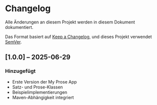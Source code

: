 # Changelog

Alle Änderungen an diesem Projekt werden in diesem Dokument dokumentiert.

Das Format basiert auf [Keep a Changelog](https://keepachangelog.com/en/1.0.0/),
und dieses Projekt verwendet [SemVer](https://semver.org/).

## [1.0.0] – 2025-06-29
### Hinzugefügt
- Erste Version der My Prose App
- Satz- und Prose-Klassen
- Beispielimplementierungen
- Maven-Abhängigkeit integriert
